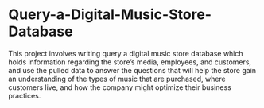 # Query-a-Digital-Music-Store-Database
This project involves writing query a digital music store database which holds information regarding the store’s media, employees, and customers, and use the pulled data to answer the questions that will help the store gain an understanding of the types of music that are purchased, where customers live, and how the company might optimize their business practices.
